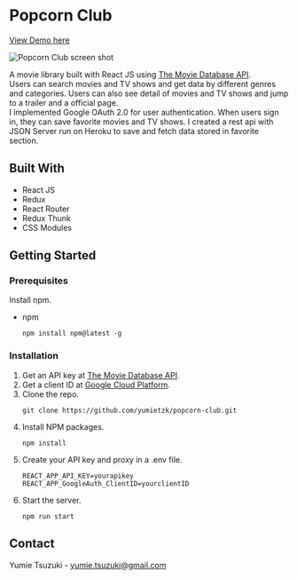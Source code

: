 # Popcorn Club

[View Demo here](https://popcorn-club.netlify.app)


![Popcorn Club screen shot](https://user-images.githubusercontent.com/61277579/134947887-a274599d-3d83-46c0-b359-50ee43618ddb.png)


A movie library built with React JS using [The Movie Database API](https://www.themoviedb.org/documentation/api).  
Users can search movies and TV shows and get data by different genres and categories. Users can also see detail of movies and TV shows and jump to a trailer and a official page.  
I implemented Google OAuth 2.0 for user authentication. When users sign in, they can save favorite movies and TV shows. I created a rest api with JSON Server run on Heroku to save and fetch data stored in favorite section.   


## Built With

- React JS
- Redux
- React Router
- Redux Thunk
- CSS Modules


## Getting Started

### Prerequisites

Install npm. 

- npm
  ```
  npm install npm@latest -g
  ```

### Installation
1. Get an API key at [The Movie Database API](https://www.themoviedb.org/documentation/api).
2. Get a client ID at [Google Cloud Platform](https://console.cloud.google.com/).
3. Clone the repo.
    ```
    git clone https://github.com/yumietzk/popcorn-club.git
    ```
3. Install NPM packages.
    ```
    npm install
    ```
4. Create your API key and proxy in a .env file.
    ```
    REACT_APP_API_KEY=yourapikey
    REACT_APP_GoogleAuth_ClientID=yourclientID
    ```
5. Start the server.
    ```
    npm run start
    ```


## Contact

Yumie Tsuzuki - yumie.tsuzuki@gmail.com

